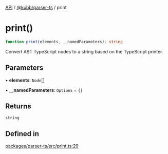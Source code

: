 [API](../../../packages.md) / [@kubb/parser-ts](../index.md) / print

# print()

```ts
function print(elements, __namedParameters): string
```

Convert AST TypeScript nodes to a string based on the TypeScript printer.

## Parameters

• **elements**: `Node`[]

• **\_\_namedParameters**: `Options` = `{}`

## Returns

`string`

## Defined in

[packages/parser-ts/src/print.ts:29](https://github.com/kubb-project/kubb/blob/ff80665146ae086e044807d0072fda660e72e1fd/packages/parser-ts/src/print.ts#L29)
